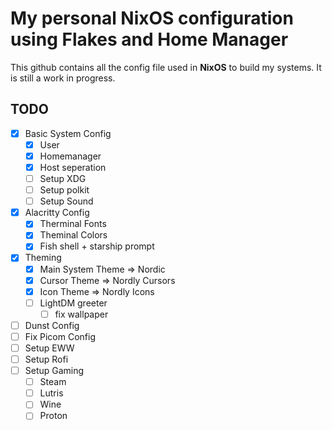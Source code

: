 # My personal NixOS configuration using Flakes and Home Manager

This github contains all the config file used in **NixOS** to build my systems. It is still a work in progress.

## TODO
- [X] Basic System Config
    - [X] User
    - [X] Homemanager
    - [X] Host seperation
    - [ ] Setup XDG
    - [ ] Setup polkit
    - [ ] Setup Sound
- [X] Alacritty Config
    - [X] Therminal Fonts
    - [X] Theminal Colors
    - [X] Fish shell + starship prompt
- [X] Theming
    - [X] Main System Theme => Nordic
    - [X] Cursor Theme => Nordly Cursors
    - [X] Icon Theme => Nordly Icons
    - [ ] LightDM greeter
        - [ ] fix wallpaper
- [ ] Dunst Config
- [ ] Fix Picom Config
- [ ] Setup EWW
- [ ] Setup Rofi
- [ ] Setup Gaming
    - [ ] Steam
    - [ ] Lutris
    - [ ] Wine
    - [ ] Proton
